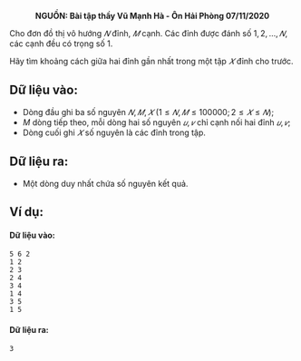 **<center>NGUỒN: Bài tập thầy Vũ Mạnh Hà - Ôn Hải Phòng 07/11/2020</center>**

Cho đơn đồ thị vô hướng $𝑁$ đỉnh, $𝑀$ cạnh. Các đỉnh được đánh số $1,2, … , 𝑁$, các cạnh đều có trọng số $1$.

Hãy tìm khoảng cách giữa hai đỉnh gần nhất trong một tập $𝑋$ đỉnh cho trước.

## Dữ liệu vào:
- Dòng đầu ghi ba số nguyên $𝑁, 𝑀, 𝑋\ (1 ≤ 𝑁, 𝑀 ≤ 100000; 2 ≤ 𝑋 ≤ 𝑁)$;
- $M$ dòng tiếp theo, mỗi dòng hai số nguyên $𝑢, 𝑣$ chỉ cạnh nối hai đỉnh $𝑢, 𝑣$;
- Dòng cuối ghi $𝑋$ số nguyên là các đỉnh trong tập.

## Dữ liệu ra:
- Một dòng duy nhất chứa số nguyên kết quả.

## Ví dụ:
#### Dữ liệu vào:
```
5 6 2
1 2
2 3
2 4
3 4
1 4
3 5
1 5
```

#### Dữ liệu ra:
```
3
```